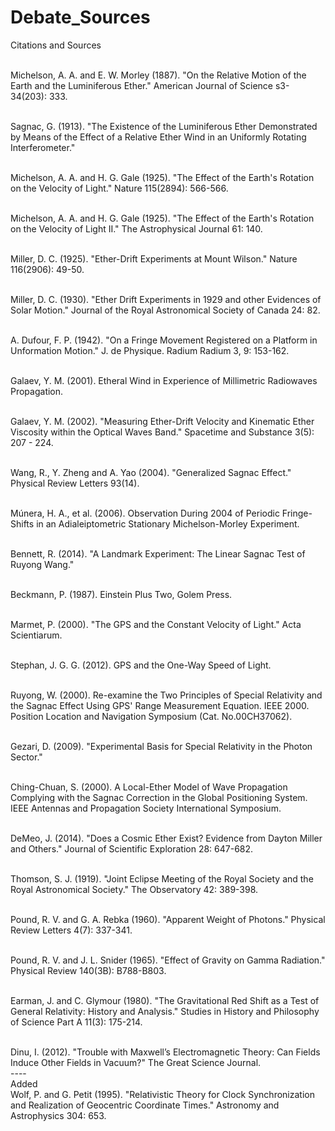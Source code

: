 # Debate_Sources
Citations and Sources

<br>Michelson, A. A. and E. W. Morley (1887). "On the Relative Motion of the Earth and the Luminiferous Ether." American Journal of Science s3-34(203): 333.

<br>Sagnac, G. (1913). "The Existence of the Luminiferous Ether Demonstrated by Means of the Effect of a Relative Ether Wind in an Uniformly Rotating Interferometer."

<br>Michelson, A. A. and H. G. Gale (1925). "The Effect of the Earth's Rotation on the Velocity of Light." Nature 115(2894): 566-566.

<br>Michelson, A. A. and H. G. Gale (1925). "The Effect of the Earth's Rotation on the Velocity of Light II." The Astrophysical Journal 61: 140.

<br>Miller, D. C. (1925). "Ether-Drift Experiments at Mount Wilson." Nature 116(2906): 49-50.

<br>Miller, D. C. (1930). "Ether Drift Experiments in 1929 and other Evidences of Solar Motion." Journal of the Royal Astronomical Society of Canada 24: 82.

<br>A. Dufour, F. P. (1942). "On a Fringe Movement Registered on a Platform in Unformation Motion." J. de Physique. Radium Radium 3, 9: 153-162.

<br>Galaev, Y. M. (2001). Etheral Wind in Experience of Millimetric Radiowaves Propagation.

<br>Galaev, Y. M. (2002). "Measuring Ether-Drift Velocity and Kinematic Ether Viscosity within the Optical Waves Band." Spacetime and Substance 3(5): 207 - 224.

<br>Wang, R., Y. Zheng and A. Yao (2004). "Generalized Sagnac Effect." Physical Review Letters 93(14).

<br>Múnera, H. A., et al. (2006). Observation During 2004 of Periodic Fringe-Shifts in an Adialeiptometric Stationary Michelson-Morley Experiment.

<br>Bennett, R. (2014). "A Landmark Experiment: The Linear Sagnac Test of Ruyong Wang."

<br>Beckmann, P. (1987). Einstein Plus Two, Golem Press.

<br>Marmet, P. (2000). "The GPS and the Constant Velocity of Light." Acta Scientiarum.

<br>Stephan, J. G. G. (2012). GPS and the One-Way Speed of Light. 

<br>Ruyong, W. (2000). Re-examine the Two Principles of Special Relativity and the Sagnac Effect Using GPS' Range Measurement Equation. IEEE 2000. Position Location and Navigation Symposium (Cat. No.00CH37062).

<br>Gezari, D. (2009). "Experimental Basis for Special Relativity in the Photon Sector."

<br>Ching-Chuan, S. (2000). A Local-Ether Model of Wave Propagation Complying with the Sagnac Correction in the Global Positioning System. IEEE Antennas and Propagation Society International Symposium.

<br>DeMeo, J. (2014). "Does a Cosmic Ether Exist? Evidence from Dayton Miller and Others." Journal of Scientific Exploration 28: 647-682.

<br>Thomson, S. J. (1919). "Joint Eclipse Meeting of the Royal Society and the Royal Astronomical Society." The Observatory 42: 389-398.

<br>Pound, R. V. and G. A. Rebka (1960). "Apparent Weight of Photons." Physical Review Letters 4(7): 337-341.

<br>Pound, R. V. and J. L. Snider (1965). "Effect of Gravity on Gamma Radiation." Physical Review 140(3B): B788-B803.

<br>Earman, J. and C. Glymour (1980). "The Gravitational Red Shift as a Test of General Relativity: History and Analysis." Studies in History and Philosophy of Science Part A 11(3): 175-214.

<br>Dinu, I. (2012). "Trouble with Maxwell’s Electromagnetic Theory: Can Fields Induce Other Fields in Vacuum?" The Great Science Journal.
<br>----
<br>Added
<br>Wolf, P. and G. Petit (1995). "Relativistic Theory for Clock Synchronization and Realization of Geocentric Coordinate Times." Astronomy and Astrophysics 304: 653.
	


	

	

	

	

	
	

	

	

	
